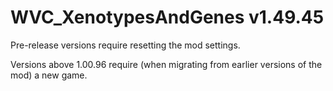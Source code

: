 # WVC_XenotypesAndGenes v1.49.45
 
Pre-release versions require resetting the mod settings.

Versions above 1.00.96 require (when migrating from earlier versions of the mod) a new game.
